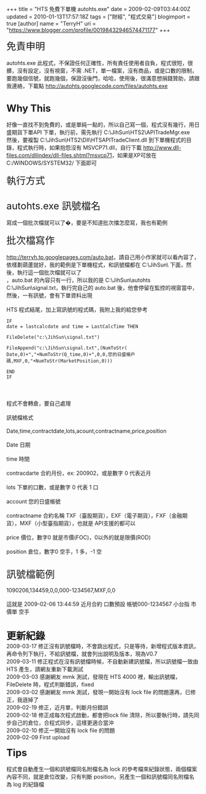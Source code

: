 +++
title = "HTS 免費下單機 autohts.exe"
date = 2009-02-09T03:44:00Z
updated = 2010-01-13T17:57:18Z
tags = ["財經", "程式交易"]
blogimport = true 
[author]
	name = "TerryH"
	uri = "https://www.blogger.com/profile/00198432946574471177"
+++

<span style="font-size:180%;">免責申明</span><br /><br />autohts.exe 此程式，不保證任何正確性，所有責任使用者自負，程式很短，很髒，沒有設定，沒有視窗，不需 .NET，單一檔案，沒有商品，或是口數的限制，要跑幾個信號，就跑幾個，保證沒後門，哈哈，使用後，很滿意想捐錢贊助，請跟我連絡，下載點 <a href="http://autohts.googlecode.com/files/autohts.exe">http://autohts.googlecode.com/files/autohts.exe</a><br /><br /><span style="font-weight: bold;"><br /><span style="font-size:180%;">Why This</span></span><br /><br />好像一直找不到免費的，或是單純一點的，所以自己寫一個，程式沒有幾行，用日盛期貨下單API 下單，執行前，需先執行 C:\JihSun\HTS2\APITradeMgr.exe<br />然後，要複製 C:\JihSun\HTS2\Dll\HTSAPITradeClient.dll 到下單機程式的目錄，程式執行時，如果抱怨沒有 MSVCP71.dll，自行下載 <a href="http://www.dll-files.com/dllindex/dll-files.shtml?msvcp71">http://www.dll-files.com/dllindex/dll-files.shtml?msvcp71</a>，如果是XP可放在 C:/WINDOWS/SYSTEM32/ 下面即可<br /><br /><span style="font-size:180%;">執行方式</span><br /><span style="font-size:180%;"><br />autohts.exe 訊號檔名</span><br /><br />寫成一個批次檔就可以了�，要是不知道批次擋怎麼寫，我也有範例<br /><br /><span style="font-size:180%;">批次檔寫作</span><br /><br /><a href="http://terryh.tp.googlepages.com/auto.bat">http://terryh.tp.googlepages.com/auto.bat</a>，請自己用小作家就可以看內容了，依樣劃葫蘆就好，我的範例是下單機程式，和訊號檔都在 C:\JihSun\ 下面，然後，執行這一個批次檔就可以了<br />，auto.bat 的內容只有一行，所以我的是 C:\JihSun\autohts C:\JihSun\signal.txt，執行完自己的 auto.bat 後，他會停留在監控的視窗當中，然後，一有訊號，會有下單資料出現<br /><br />HTS 程式結尾，加上寫訊號的程式碼，我附上我的給您參考<br /><code><br />IF date = lastcalcdate and time = LastCalcTime THEN<br />    FileDelete("c:\JihSun\signal.txt")<br />    FileAppend("c:\JihSun\signal.txt",(NumToStr( Date,0)+","+NumToStr(Q_time,0)+",0,0,您的日盛帳戶碼,MXF,0,"+NumToStr(MarketPosition,0)))<br /><br />END IF<br /></code><br /><br /><br />程式不會轉倉，要自己處理<br /><br />訊號檔格式<br /><br />Date,time,contractdate,lots,acount,contractname,price,position<br /><br />Date  日期<br /><br />time  時間<br /><br />contracdarte 合約月份，ex: 200902，或是數字 0 代表近月<br /><br />lots 下單的口數，或是數字 0 代表 1 口<br /><br />account 您的日盛帳號<br /><br />contractname 合約名稱 TXF（臺股期貨），EXF（電子期貨），FXF（金融期貨），MXF（小型臺指期貨），也就是 API支援的都可以<br /><br />price 價位，數字0 就是市價(FOC)，0以外的就是限價(ROD)<br /><br />position 倉位，數字0 空手，1 多，-1 空<br /><span style="font-size:180%;"><br />訊號檔範例</span><br /><br />1090206,134459,0,0,000-1234567,MXF,0,0<br /><br />這就是 2009-02-06 13:44:59 近月合約 口數預設 帳號000-1234567 小台指 市價單 空手<br /><br /><br /><span style="font-weight: bold;font-size:180%;" >更新紀錄</span><br />2009-03-17 修正沒有訊號檔時，不會跳出程式，只是等待，新增程式版本資訊，再命令列下執行，不給訊號檔，就會列出說明及版本，現為V0.7<br />2009-03-11 修正程式在沒有訊號檔時候，不自動新建訊號檔，所以訊號檔一致由HTS 產生，請網友重新下載測試<br />2009-03-03 感謝網友 mmk 測試，發現在 HTS 4000 裡，輸出訊號檔，FileDelete 時，程式判斷錯誤，fixed<br />2009-03-02 感謝網友 mmk 測試，發現一開始沒有 lock file 的問題還再，已修正，我遜掉了<br />2009-02-19 修正，近月單，判斷月份錯誤<br />2009-02-18 修正成每次程式啟動，都會把lock file 清除，所以要執行時，請先同步自己的倉位，合程式同步，這樣更適合當沖<br />2009-02-10 修正一開始沒有 lock file 的問題<br />2009-02-09 First upload<br /><span style="font-weight: bold;"><br /><span style="font-size:180%;">Tips</span></span><br /><br />程式會自動產生一個和訊號檔同名附檔名為 lock 的參考檔來紀錄狀態，兩個檔案內容不同，就是倉位改變，只有判斷 position，另產生一個和訊號檔同名附檔名為 log 的紀錄檔
